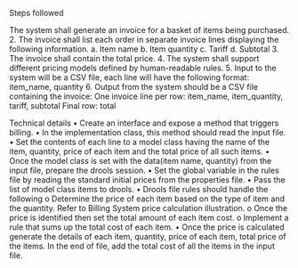 Steps followed

The system shall generate an invoice for a basket of items being purchased.
2. The invoice shall list each order in separate invoice lines displaying the following information.
a. Item name
b. Item quantity
c. Tariff
d. Subtotal
3. The invoice shall contain the total price.
4. The system shall support different pricing models defined by human-readable rules.
5. Input to the system will be a CSV file, each line will have the following format:
item_name, quantity
6. Output from the system should be a CSV file containing the invoice:
One invoice line per row: item_name, item_quantity, tariff, subtotal
Final row: total

Technical details
•	Create an interface and expose a method that triggers billing.
•	In the implementation class, this method should read the input file.
•	Set the contents of each line to a model class having the name of the item, quantity, price of each item and the total price of all such items.
•	Once the model class is set with the data(item name, quantity) from the input file, prepare the drools session.
•	Set the global variable in the rules file by reading the standard initial prices from the properties file.
•	Pass the list of model class items to drools.
•	Drools file rules should handle the following
o	Determine the price of each item based on the type of item and the quantity. Refer to Billing System price calculation illustration.
o	Once the price is identified then set the total amount of each item cost.
o	Implement a rule that sums up the total cost of each item.
•	Once the price is calculated generate the details of each item, quantity, price of each item, total price of the items. In the end of file, add the total cost of all the items in the input file.


